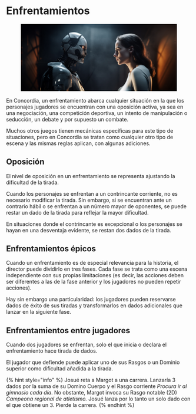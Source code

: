 # Enfrentamientos

<div data-full-width="true">

<figure><img src="../.gitbook/assets/mekanoide_heated_debate_between_a_woman_and_a_robot_sci-fi_film_cb3964d9-d540-498b-87e8-620d477178ae.png" alt="Picture of a robot facing a defiant woman"><figcaption></figcaption></figure>

</div>

En Concordia, un enfrentamiento abarca cualquier situación en la que los personajes jugadores se encuentran con una oposición activa, ya sea en una negociación, una competición deportiva, un intento de manipulación o seducción, un debate y por supuesto un combate.

Muchos otros juegos tienen mecánicas específicas para este tipo de situaciones, pero en Concordia se tratan como cualquier otro tipo de escena y las mismas reglas aplican, con algunas adiciones.

## Oposición

El nivel de oposición en un enfrentamiento se representa ajustando la dificultad de la tirada.&#x20;

Cuando los personajes se enfrentan a un contrincante corriente, no es necesario modificar la tirada. Sin embargo, si se encuentran ante un contrario hábil o se enfrentan a un número mayor de oponentes, se puede restar un dado de la tirada para reflejar la mayor dificultad.

En situaciones donde el contrincante es excepcional o los personajes se hayan en una desventaja evidente, se restan dos dados de la tirada.

## Enfrentamientos épicos

Cuando un enfrentamiento es de especial relevancia para la historia, el director puede dividirlo en tres fases. Cada fase se trata como una escena independiente con sus propias limitaciones (es decir, las acciones deben ser diferentes a las de la fase anterior y los jugadores no pueden repetir acciones).

Hay sin embargo una particularidad: los jugadores pueden reservarse dados de éxito de sus tiradas y transformarlos en dados adicionales que lanzar en la siguiente fase.

## Enfrentamientos entre jugadores

Cuando dos jugadores se enfrentan, solo el que inicia o declara el enfrentamiento hace tirada de dados.

El jugador que defiende puede aplicar uno de sus Rasgos o un Dominio superior como dificultad añadida a la tirada.

{% hint style="info" %}
Josué reta a Margot a una carrera. Lanzaría 3 dados por la suma de su Domino Cuerpo y el Rasgo corriente _Procura ir al gimnasio cada día_. No obstante, Margot invoca su Rasgo notable (2D) _Campeona regional de atletismo._ Josué lanza por lo tanto un solo dado con el que obtiene un 3. Pierde la carrera.
{% endhint %}

